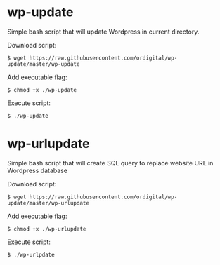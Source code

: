 # wp-update
Simple bash script that will update Wordpress in current directory.

Download script:

`$ wget https://raw.githubusercontent.com/ordigital/wp-update/master/wp-update`

Add executable flag:

`$ chmod +x ./wp-update`

Execute script:

`$ ./wp-update`

# wp-urlupdate
Simple bash script that will create SQL query to replace website URL in Wordpress database

Download script:

`$ wget https://raw.githubusercontent.com/ordigital/wp-update/master/wp-urlupdate`

Add executable flag:

`$ chmod +x ./wp-urlupdate`

Execute script:

`$ ./wp-urlpdate`
